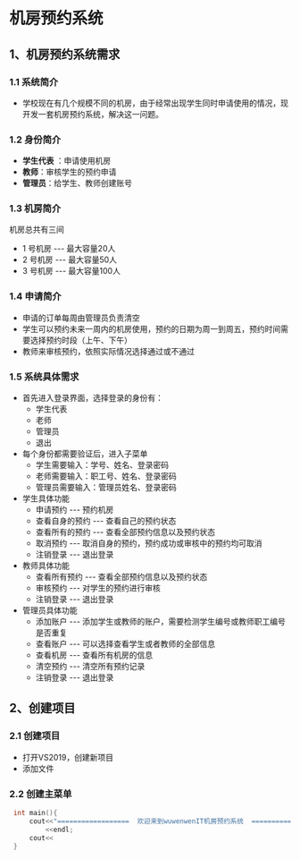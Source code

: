 # 机房预约系统

## 1、机房预约系统需求

### 1.1 系统简介

- 学校现在有几个规模不同的机房，由于经常出现学生同时申请使用的情况，现开发一套机房预约系统，解决这一问题。

### 1.2 身份简介

- **学生代表** ：申请使用机房
- **教师**：审核学生的预约申请
- **管理员**：给学生、教师创建账号

### 1.3 机房简介

机房总共有三间

-  1 号机房 --- 最大容量20人
-  2 号机房 --- 最大容量50人
-  3 号机房 --- 最大容量100人

### 1.4 申请简介

- 申请的订单每周由管理员负责清空
- 学生可以预约未来一周内的机房使用，预约的日期为周一到周五，预约时间需要选择预约时段（上午、下午）
- 教师来审核预约，依照实际情况选择通过或不通过

### 1.5 系统具体需求

- 首先进入登录界面，选择登录的身份有：
  - 学生代表
  - 老师
  - 管理员
  - 退出
- 每个身份都需要验证后，进入子菜单
  - 学生需要输入：学号、姓名、登录密码
  - 老师需要输入：职工号、姓名、登录密码
  - 管理员需要输入：管理员姓名、登录密码
- 学生具体功能
  - 申请预约  ---  预约机房
  - 查看自身的预约  ---  查看自己的预约状态
  - 查看所有的预约  ---  查看全部预约信息以及预约状态
  - 取消预约  ---  取消自身的预约，预约成功或审核中的预约均可取消
  - 注销登录  ---  退出登录
- 教师具体功能
  - 查看所有预约  ---  查看全部预约信息以及预约状态
  - 审核预约  ---  对学生的预约进行审核
  - 注销登录  ---  退出登录
- 管理员具体功能
  - 添加账户  ---  添加学生或教师的账户，需要检测学生编号或教师职工编号是否重复
  - 查看账户  ---  可以选择查看学生或者教师的全部信息
  - 查看机房  ---  查看所有机房的信息
  - 清空预约  ---  清空所有预约记录
  - 注销登录  ---  退出登录

## 2、创建项目

### 2.1 创建项目

- 打开VS2019，创建新项目
- 添加文件

### 2.2 创建主菜单

```c++
 int main(){
     cout<<"==================  欢迎来到wuwenwenIT机房预约系统  =================="
         <<endl;
     cout<<
 }
```






